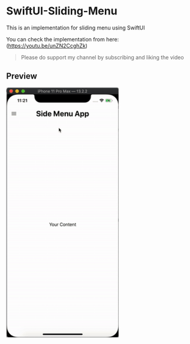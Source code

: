 # SwiftUI-Sliding-Menu
This is an implementation for sliding menu using SwiftUI

You can check the implementation from here: (https://youtu.be/unZN2CcghZk)</br>
> Please do support my channel by subscribing and liking the video

## Preview

<img src="https://github.com/usmanmukhtar/SwiftUI-Sliding-Menu/blob/master/preview.gif" width="300">
